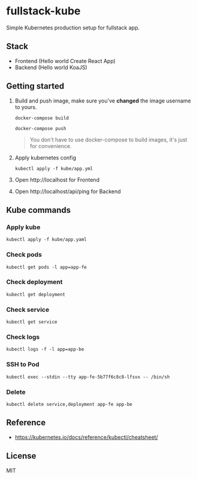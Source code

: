 # fullstack-kube

Simple Kubernetes production setup for fullstack app.

## Stack

- Frontend (Hello world Create React App)
- Backend (Hello world KoaJS)

## Getting started

1. Build and push image, make sure you've **changed** the image username to yours.

   ```
   docker-compose build
   ```

   ```
   docker-compose push
   ```

   > You don't have to use docker-compose to build images, it's just for convenience.

2. Apply kubernetes config

   ```
   kubectl apply -f kube/app.yml
   ```

3. Open http://localhost for Frontend

4. Open http://localhost/api/ping for Backend

## Kube commands

### Apply kube

```
kubectl apply -f kube/app.yaml
```

### Check pods

```
kubectl get pods -l app=app-fe
```

### Check deployment

```
kubectl get deployment
```

### Check service

```
kubectl get service
```

### Check logs

```
kubectl logs -f -l app=app-be
```

### SSH to Pod

```
kubectl exec --stdin --tty app-fe-5b77f6c8c8-lfsvx -- /bin/sh
```

### Delete

```
kubectl delete service,deployment app-fe app-be
```

## Reference

- https://kubernetes.io/docs/reference/kubectl/cheatsheet/

## License

MIT
